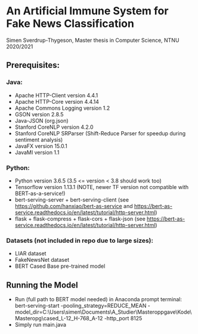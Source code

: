 # An Artificial Immune System for Fake News Classification

Simen Sverdrup-Thygeson, Master thesis in Computer Science, NTNU 2020/2021


## Prerequisites:
### Java:
* Apache HTTP-Client version 4.4.1
* Apache HTTP-Core version 4.4.14
* Apache Commons Logging version 1.2
* GSON version 2.8.5
* Java-JSON (org.json)
* Stanford CoreNLP version 4.2.0
* Stanford CoreNLP SRParser (Shift-Reduce Parser for speedup during sentiment analysis)
* JavaFX version 15.0.1
* JavaMI version 1.1

### Python:
* Python version 3.6.5 (3.5 <= version < 3.8 should work too)
* Tensorflow version 1.13.1 (NOTE, newer TF version not compatible with BERT-as-a-service!)
* bert-serving-server + bert-serving-client (see https://github.com/hanxiao/bert-as-service and https://bert-as-service.readthedocs.io/en/latest/tutorial/http-server.html)
* flask + flask-compress + flask-cors + flask-json (see https://bert-as-service.readthedocs.io/en/latest/tutorial/http-server.html)

### Datasets (not included in repo due to large sizes):
* LIAR dataset
* FakeNewsNet dataset
* BERT Cased Base pre-trained model



## Running the Model
* Run (full path to BERT model needed) in Anaconda prompt terminal:
bert-serving-start -pooling_strategy=REDUCE_MEAN -model_dir=C:\Users\simen\Documents\A_Studier\Masteroppgave\Kode\Masteropg\cased_L-12_H-768_A-12 -http_port 8125
* Simply run main.java
